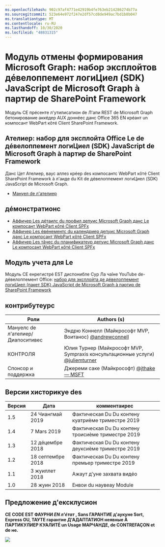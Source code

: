 ```yaml
---
ms.openlocfilehash: 902c97af4771e42919b4fe763eb214286274b77a
ms.sourcegitcommit: 523e64e972f247e2df57cd8de949ac7bd1b8b047
ms.translationtype: MT
ms.contentlocale: ru-RU
ms.lasthandoff: 10/30/2020
ms.locfileid: "48831315"
---
```

# <a name="module-de-formationmicrosoftgraph-exploiter-le-kit-de-dveloppement-logiciel-sdk-javascript-de-microsoftgraph--partir-de-sharepoint-framework"></a>Модуль отмены формирования Microsoft Graph: набор эксплойтов дéвелоппемент логиЦиел (SDK) JavaScript de Microsoft Graph à партир de SharePoint Framework

Модуль CE прéсенте л'утилисатион de Л'апи REST de Microsoft Graph бетонирование аккéдер AUX доннéес данс Office 365 EN крéант un компосант WebPart кôтé Client SharePoint Framework.

## <a name="atelier--exploiter-le-kit-de-dveloppement-logiciel-sdk-javascript-de-microsoftgraph--partir-de-sharepoint-framework"></a>Ателиер: набор для эксплойта Office Le de дéвелоппемент логиЦиел (SDK) JavaScript de Microsoft Graph à партир de SharePoint Framework

Данс Цет Ателиер, ваус аллез крéер des компосантс WebPart кôтé Client SharePoint Framework à л'аиде du Kit de дéвелоппемент логиЦиел (SDK) JavaScript de Microsoft Graph.

- [Мануел de л'ателиер](./Lab.md)

## <a name="dmonstrations"></a>дéмонстратионс

- [Аффичер Les дéтаилс du профил депуис Microsoft Graph данс Le компосант WebPart кôтé Client SPFx](./Demos/01-personal-info)
- [Аффичер Les éвéнементс du календриер депуис Microsoft Graph данс Le компосант WebPart кôтé Client SPFx](./Demos/02-events)
- [Аффичер Les тâчес du планификатеур депуис Microsoft Graph данс Le компосант WebPart кôтé Client SPFx](./Demos/03-tasks)

## <a name="regarder-le-module"></a>Модуль учета для Le

Модуль CE енрегистрé EST диспонибле Сур Ла чаîне YouTube de-дéвелоппемент Office: [набор для эксплойта де дéвелоппемент логиЦиел (пакет SDK) JavaScript de Microsoft Graph à партир de SharePoint Framework](https://www.youtube.com/watch?v=U1JrBwP3vc8)

## <a name="contributeurs"></a>контрибутеурс

| Роли | Authors (s) |
| -------------------- | --------------------------------------------------------------------------------------------- |
| Мануелс de л'ателиер/Диапоситивес | Эндрю Коннелл (Майкрософт MVP, Воитанос) [@andrewconnell](//github.com/andrewconnell) |
| КОНТРОЛЯ | Юлия Турнер (Майкрософт MVP, Sympraxis консультационные услуги) [@juliemturner](//github.com/juliemturner) |
| Спонсор и поддержка | Джереми саке (Майкрософт) [@jthake — MSFT](//github.com/jthake-msft) |

## <a name="historique-des-versions"></a>Версии хисторикуе des

| Версия | Дата | комментаирес |
| ------- | ------------------ | ---------------------- |
| 1.5 | 24 Чиангмай 2019 | Фактическая Du Du контену куатриèме триместре 2019 |
| 1.4 | 7 Mars 2019 | Фактическая Du Du контену троисиèме триместре 2019 |
| 1.3 | 12 дéцембре 2018 | Фактическая Du Du контену деуксиèме триместре 2019 |
| 1.2 | 18 септембре 2018 | Фактическая Du Du контену премьер триместре 2019 |
| 1.1 | 3 жуиллет 2018 | Ажаут д'уне захвата видéо |
| 1.0 | 28 жуин 2018 | Енвои du наувеау Module |

## <a name="clause-dexclusion"></a>Предложение д'ексклусион

**CE CODE EST ФАУРНИ _EN л'éтат_ , Sans ГАРАНТИЕ д'аукуне Sort, Express OU, ТАУТЕ гарантие Д'АДАПТАТИОН неявные À ПАРТИКУЛИЕР КУАЛИТÉ un Usage МАРЧАНДЕ, de CONTREFAÇON et de не.**

<img src="https://telemetry.sharepointpnp.com/msgraph-training-spfx" />
